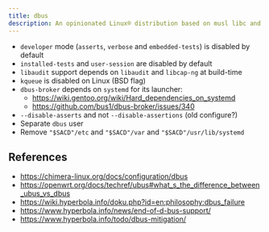 ```yaml
---
title: dbus
description: An opinionated Linux® distribution based on musl libc and toybox
---
```


- `developer` mode (`asserts`, `verbose` and `embedded-tests`) is disabled by default
- `installed-tests` and `user-session` are disabled by default
- `libaudit` support depends on `libaudit` and `libcap-ng` at build-time
- `kqueue` is disabled on Linux (BSD flag)
- `dbus-broker` depends on `systemd` for its launcher:
  - https://wiki.gentoo.org/wiki/Hard_dependencies_on_systemd
  - https://github.com/bus1/dbus-broker/issues/340
- `--disable-asserts` and not `--disable-assertions` (old configure?)
- Separate `dbus` user
- Remove `"$SACD"/etc` and `"$SACD"/var` and `"$SACD"/usr/lib/systemd`

## References
- https://chimera-linux.org/docs/configuration/dbus
- https://openwrt.org/docs/techref/ubus#what_s_the_difference_between_ubus_vs_dbus
- https://wiki.hyperbola.info/doku.php?id=en:philosophy:dbus_failure
- https://www.hyperbola.info/news/end-of-d-bus-support/
- https://www.hyperbola.info/todo/dbus-mitigation/
